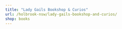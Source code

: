 ```yaml
---
title: "Lady Gails Bookshop & Curios"
url: /holbrook-nsw/lady-gails-bookshop-and-curios/
shop: books
---
```

